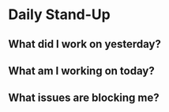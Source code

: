 # Daily Stand-Up

## What did I work on yesterday?

## What am I working on today?

## What issues are blocking me?